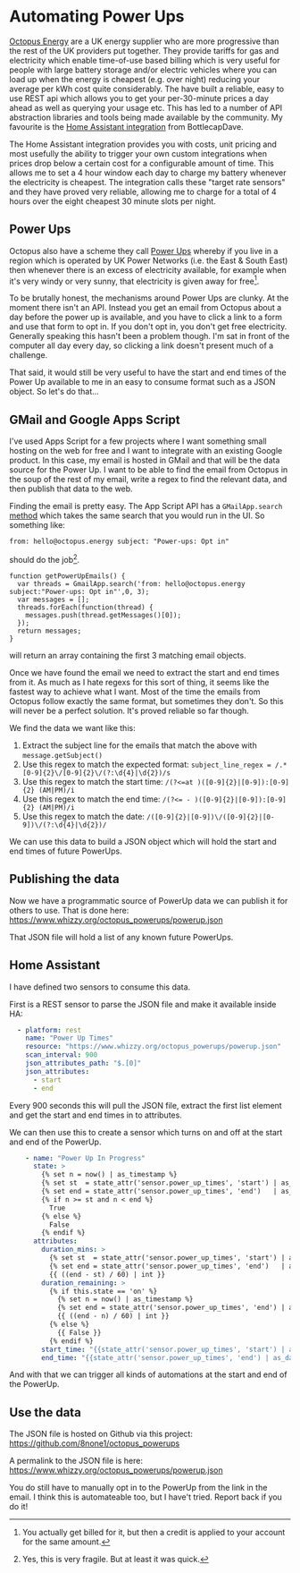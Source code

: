 # Automating Power Ups

[Octopus Energy](https://octopus.energy/) are a UK energy supplier who are more progressive than the rest of the UK providers put together.  They provide tariffs for gas and electricity which enable time-of-use based billing which is very useful for people with large battery storage and/or electric vehicles where you can load up when the energy is cheapest (e.g. over night) reducing your average per kWh cost quite considerably.  The have built a reliable, easy to use REST api which allows you to get your per-30-minute prices a day ahead as well as querying your usage etc.  This has led to a number of API abstraction libraries and tools being made available by the community.  My favourite is the [Home Assistant integration](https://github.com/BottlecapDave/HomeAssistant-OctopusEnergy) from BottlecapDave.

The Home Assistant integration provides you with costs, unit pricing and most usefully the ability to trigger your own custom integrations when prices drop below a certain cost for a configurable amount of time.  This allows me to set a 4 hour window each day to charge my battery whenever the electricity is cheapest.  The integration calls these "target rate sensors" and they have proved very reliable, allowing me to charge for a total of 4 hours over the eight cheapest 30 minute slots per night.

## Power Ups

Octopus also have a scheme they call [Power Ups](https://octopus.energy/power-ups/) whereby if you live in a region which is operated by UK Power Networks (i.e. the East & South East) then whenever there is an excess of electricity available, for example when it's very windy or very sunny, that electricity is given away for free[^1].

To be brutally honest, the mechanisms around Power Ups are clunky.  At the moment there isn't an API.  Instead you get an email from Octopus about a day before the power up is available, and you have to click a link to a form and use that form to opt in.  If you don't opt in, you don't get free electricity.  Generally speaking this hasn't been a problem though.  I'm sat in front of the computer all day every day, so clicking a link doesn't present much of a challenge.

That said, it would still be very useful to have the start and end times of the Power Up available to me in an easy to consume format such as a JSON object.  So let's do that...

[^1]: You actually get billed for it, but then a credit is applied to your account for the same amount.

## GMail and Google Apps Script

I've used Apps Script for a few projects where I want something small hosting on the web for free and I want to integrate with an existing Google product.  In this case, my email is hosted in GMail and that will be the data source for the Power Up.  I want to be able to find the email from Octopus in the soup of the rest of my email, write a regex to find the relevant data, and then publish that data to the web.

Finding the email is pretty easy.  The App Script API has a `GMailApp.search` [method](https://developers.google.com/apps-script/reference/gmail/gmail-app#searchquery) which takes the same search that you would run in the UI.  So something like:

```from: hello@octopus.energy subject: "Power-ups: Opt in"```

should do the job[^2].  

```
function getPowerUpEmails() {
  var threads = GmailApp.search('from: hello@octopus.energy subject:"Power-ups: Opt in"',0, 3);
  var messages = [];
  threads.forEach(function(thread) {
    messages.push(thread.getMessages()[0]);
  });
  return messages;
}
```

will return an array containing the first 3 matching email objects.


[^2]: Yes, this is very fragile.  But at least it was quick.

Once we have found the email we need to extract the start and end times from it.  As much as I hate regexs for this sort of thing, it seems like the fastest way to achieve what I want.
Most of the time the emails from Octopus follow exactly the same format, but sometimes they don't.  So this will never be a perfect solution.  It's proved reliable so far though.

We find the data we want like this:

1. Extract the subject line for the emails that match the above with `message.getSubject()`
1. Use this regex to match the expected format: `subject_line_regex = /.*[0-9]{2}\/[0-9]{2}\/(?:\d{4}|\d{2})/s`
1. Use this regex to match the start time: `/(?<=at )([0-9]{2}|[0-9]):[0-9]{2} (AM|PM)/i`
1. Use this regex to match the end time: `/(?<= - )([0-9]{2}|[0-9]):[0-9]{2} (AM|PM)/i`
1. Use this regex to match the date: `/([0-9]{2}|[0-9])\/([0-9]{2}|[0-9])\/(?:\d{4}|\d{2})/`

We can use this data to build a JSON object which will hold the start and end times of future PowerUps.

## Publishing the data

Now we have a programmatic source of PowerUp data we can publish it for others to use.  That is done here: <https://www.whizzy.org/octopus_powerups/powerup.json>

That JSON file will hold a list of any known future PowerUps.

## Home Assistant

I have defined two sensors to consume this data.

First is a REST sensor to parse the JSON file and make it available inside HA:

```yaml
  - platform: rest
    name: "Power Up Times"
    resource: "https://www.whizzy.org/octopus_powerups/powerup.json"
    scan_interval: 900
    json_attributes_path: "$.[0]"
    json_attributes:
      - start
      - end
```

Every 900 seconds this will pull the JSON file, extract the first list element and get the start and end times in to attributes.

We can then use this to create a sensor which turns on and off at the start and end of the PowerUp.

```yaml
    - name: "Power Up In Progress"
      state: >
        {% set n = now() | as_timestamp %}
        {% set st  = state_attr('sensor.power_up_times', 'start') | as_timestamp %}
        {% set end = state_attr('sensor.power_up_times', 'end')   | as_timestamp %}
        {% if n >= st and n < end %}
          True
        {% else %}
          False
        {% endif %}
      attributes:
        duration_mins: >
          {% set st  = state_attr('sensor.power_up_times', 'start') | as_timestamp %}
          {% set end = state_attr('sensor.power_up_times', 'end')   | as_timestamp %}
          {{ ((end - st) / 60) | int }}
        duration_remaining: >
          {% if this.state == 'on' %}
            {% set n = now() | as_timestamp %}
            {% set end = state_attr('sensor.power_up_times', 'end') | as_timestamp %}
            {{ ((end - n) / 60) | int }}
          {% else %}
            {{ False }}
          {% endif %}
        start_time: "{{state_attr('sensor.power_up_times', 'start') | as_datetime }}"
        end_time: "{{state_attr('sensor.power_up_times', 'end') | as_datetime }}"
```

And with that we can trigger all kinds of automations at the start and end of the PowerUp.

## Use the data

The JSON file is hosted on Github via this project: <https://github.com/8none1/octopus_powerups>

A permalink to the JSON file is here: <https://www.whizzy.org/octopus_powerups/powerup.json>

You do still have to manually opt in to the PowerUp from the link in the email.  I think this is automateable too, but I have't tried.  Report back if you do it!
